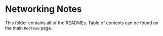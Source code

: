 # Networking Notes

This folder contains all of the READMEs. Table of contents can be found on the main ```RedTeam``` page.
